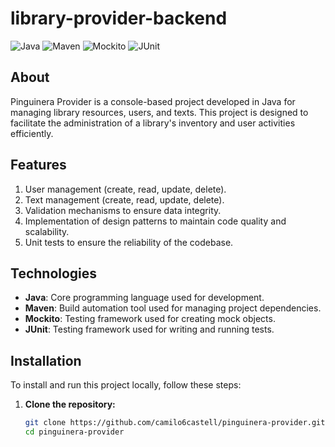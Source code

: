 # library-provider-backend

![Java](https://img.shields.io/badge/Java-007396?style=for-the-badge&logo=java&logoColor=white)
![Maven](https://img.shields.io/badge/Maven-C71A36?style=for-the-badge&logo=apache-maven&logoColor=white)
![Mockito](https://img.shields.io/badge/Mockito-2B2B2B?style=for-the-badge&logo=mockito&logoColor=white)
![JUnit](https://img.shields.io/badge/JUnit-25A162?style=for-the-badge&logo=junit5&logoColor=white)

## About

Pinguinera Provider is a console-based project developed in Java for managing library resources, users, and texts. This project is designed to facilitate the administration of a library's inventory and user activities efficiently.

## Features

1. User management (create, read, update, delete).
2. Text management (create, read, update, delete).
3. Validation mechanisms to ensure data integrity.
4. Implementation of design patterns to maintain code quality and scalability.
5. Unit tests to ensure the reliability of the codebase.

## Technologies

- **Java**: Core programming language used for development.
- **Maven**: Build automation tool used for managing project dependencies.
- **Mockito**: Testing framework used for creating mock objects.
- **JUnit**: Testing framework used for writing and running tests.

## Installation

To install and run this project locally, follow these steps:

1. **Clone the repository:**
   ```bash
   git clone https://github.com/camilo6castell/pinguinera-provider.git
   cd pinguinera-provider
